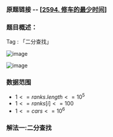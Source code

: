 ### 原题链接 -- [[2594. 修车的最少时间](https://leetcode.cn/problems/minimum-time-to-repair-cars/)]

### 题目概述：
Tag : 「二分查找」

![image](https://user-images.githubusercontent.com/99656524/226532550-8b94c56f-f248-4122-b2b1-7bfdb336a70b.png)

![image](https://user-images.githubusercontent.com/99656524/226532581-943eead4-fda3-4433-b799-8e741b5fbfdd.png)

### 数据范围
* $1 <= ranks.length <= 10^5$
* $1 <= ranks[i] <= 100$
* $1 <= cars <= 10^6$

### 解法一:二分查找
